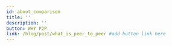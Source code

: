 ```yaml
---
id: about_comparison
title: ''
description: ''
button: WHY P2P
link: /blog/post/what_is_peer_to_peer #add button link here
---
```

